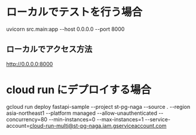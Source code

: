 # ローカルでテストを行う場合
uvicorn src.main:app --host 0.0.0.0 --port 8000

## ローカルでアクセス方法
http://0.0.0.0:8000

# cloud run にデプロイする場合
gcloud run deploy fastapi-sample --project st-pg-naga --source . --region asia-northeast1 --platform managed --allow-unauthenticated --concurrency=80 --min-instances=0 --max-instances=1 --service-account=cloud-run-multi@st-pg-naga.iam.gserviceaccount.com 



